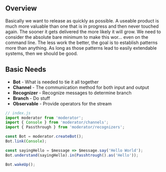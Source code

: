 ## Overview

Basically we want to release as quickly as possible. A useable product is much more valuable than one that is in progress and then never touched again. The sooner it gets delivered the more likely it will grow. We need to consider the absolute bare minimum to make this wor... even on the command line. The less work the better, the goal is to establish patterns more than anything. As long as those patterns lead to easily extendable systems, then we should be good.


## Basic Needs

 - **Bot** - What is needed to tie it all together
 - **Channel** - The communication method for both input and output
 - **Recognizer** - Recognize messages to determine branch
 - **Branch** - Do stuff
 - **Observable** - Provide operators for the stream

```js
// index.js
import moderator from 'moderator';
import { Console } from 'moderator/channels';
import { Passthrough } from 'moderator/recognizers';

const Bot = moderator.createBot();
Bot.link(Console);

const sayingHello = $message => $message.say('Hello World');
Bot.understand(sayingHello).in(Passhtrough().as('Hello'));

Bot.wakeUp();
```
